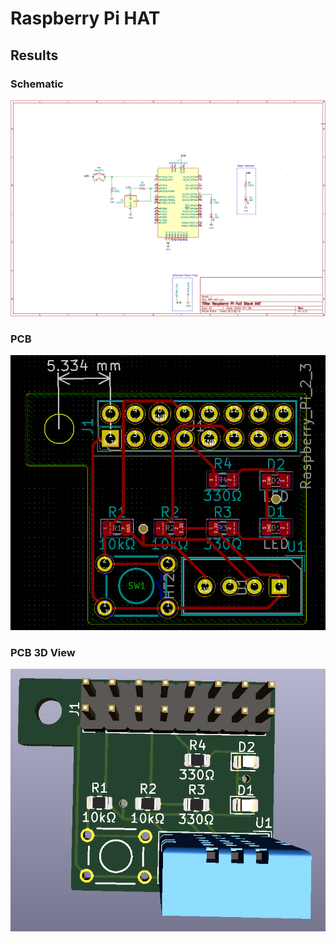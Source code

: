 # Raspberry Pi HAT

## Results
### Schematic
![Schematic](Results/RPI_HAT_Schematic.png)

### PCB 
![PCB](Results/RPI_HAT_PCB.png)

### PCB 3D View
![3D View](Results/RPI_HAT_3D.png)
